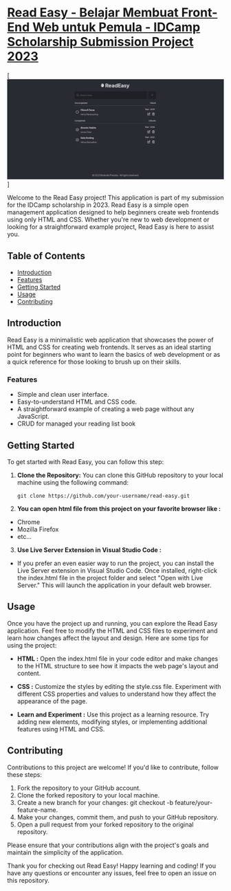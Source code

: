 # [Read Easy - Belajar Membuat Front-End Web untuk Pemula - IDCamp Scholarship Submission Project 2023](https://www.dicoding.com/academies/315/corridor)

[![Read Easy Preview](assets/read-easy-preview.png)]

Welcome to the Read Easy project! This application is part of my submission for the IDCamp scholarship in 2023. Read Easy is a simple open management application designed to help beginners create web frontends using only HTML and CSS. Whether you're new to web development or looking for a straightforward example project, Read Easy is here to assist you.

## Table of Contents

- [Introduction](#introduction)
- [Features](#features)
- [Getting Started](#getting-started)
- [Usage](#usage)
- [Contributing](#contributing)

## Introduction

Read Easy is a minimalistic web application that showcases the power of HTML and CSS for creating web frontends. It serves as an ideal starting point for beginners who want to learn the basics of web development or as a quick reference for those looking to brush up on their skills.

### Features

- Simple and clean user interface.
- Easy-to-understand HTML and CSS code.
- A straightforward example of creating a web page without any JavaScript.
- CRUD for managed your reading list book

## Getting Started

To get started with Read Easy, you can follow this step:

1. **Clone the Repository:** You can clone this GitHub repository to your local machine using the following command:

   ```shell
   git clone https://github.com/your-username/read-easy.git
   ```

2. **You can open html file from this project on your favorite browser like :**

- Chrome
- Mozilla Firefox
- etc...

3. **Use Live Server Extension in Visual Studio Code :**

- If you prefer an even easier way to run the project, you can install the Live Server extension in Visual Studio Code. Once installed, right-click the index.html file in the project folder and select "Open with Live Server." This will launch the application in your default web browser.

## Usage

Once you have the project up and running, you can explore the Read Easy application. Feel free to modify the HTML and CSS files to experiment and learn how changes affect the layout and design. Here are some tips for using the project:

- **HTML :** Open the index.html file in your code editor and make changes to the HTML structure to see how it impacts the web page's layout and content.

- **CSS :** Customize the styles by editing the style.css file. Experiment with different CSS properties and values to understand how they affect the appearance of the page.

- **Learn and Experiment :** Use this project as a learning resource. Try adding new elements, modifying styles, or implementing additional features using HTML and CSS.

## Contributing

Contributions to this project are welcome! If you'd like to contribute, follow these steps:

1. Fork the repository to your GitHub account.
2. Clone the forked repository to your local machine.
3. Create a new branch for your changes: git checkout -b feature/your-feature-name.
4. Make your changes, commit them, and push to your GitHub repository.
5. Open a pull request from your forked repository to the original repository.

Please ensure that your contributions align with the project's goals and maintain the simplicity of the application.

Thank you for checking out Read Easy! Happy learning and coding! If you have any questions or encounter any issues, feel free to open an issue on this repository.
